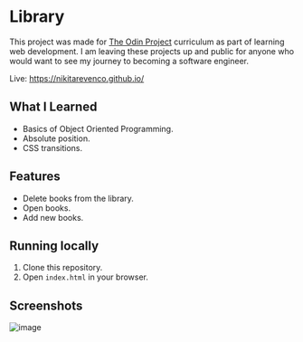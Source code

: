 # Library

This project was made for [The Odin Project](https://www.theodinproject.com/) curriculum as part of learning web development. I am leaving these projects up and public for anyone who would want to see my journey to becoming a software engineer. 

Live: https://nikitarevenco.github.io/

## What I Learned

- Basics of Object Oriented Programming.
- Absolute position.
- CSS transitions.

## Features

- Delete books from the library.
- Open books.
- Add new books.

## Running locally

1. Clone this repository.
2. Open `index.html` in your browser.

## Screenshots

![image](https://github.com/user-attachments/assets/c00df503-aacf-4c0f-b7e9-95f08d2d3dd5)

